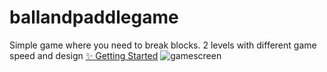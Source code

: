 # ballandpaddlegame
Simple game where you need to break blocks. 2 levels with different game speed and design
[:sparkles: Getting Started](https://simmer.io/@bladerunner40k/~39744529-2989-ea7d-1761-b991af770ca7)
![gamescreen](https://user-images.githubusercontent.com/45365067/78705841-c5067e80-7916-11ea-8c21-cb6135dad17f.png)
